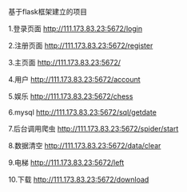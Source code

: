 基于flask框架建立的项目


1.登录页面   http://111.173.83.23:5672/login

2.注册页面   http://111.173.83.23:5672/register

3.主页面     http://111.173.83.23:5672/

4.用户    http://111.173.83.23:5672/account

5.娱乐  http://111.173.83.23:5672/chess

6.mysql http://111.173.83.23:5672/sql/getdate

7.后台调用爬虫 http://111.173.83.23:5672/spider/start

8.数据清空  http://111.173.83.23:5672/data/clear

9.电梯  http://111.173.83.23:5672/left

10.下载  http://111.173.83.23:5672/download
